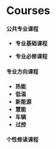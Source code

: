 # Courses
#### 公共专业课程
<!-- - [专业基础课程](public/fundamental.md) -->
- **专业基础课程**
<!-- - [专业必修课程](public/professional.md) -->
- **专业必修课程**
#### 专业方向课程
<!-- - [热能](routes/Thermal.md) -->
<!-- - [低温](routes/Cryogenic.md) -->
<!-- - [新能源](routes/NovelEnergy.md) -->
<!-- - [慧能](routes/SmartEnergy.md) -->
<!-- - [车辆](routes/Vehicles.md) -->
<!-- - [过控](routes/ProcessControl.md) -->
- **热能**
- **低温**
- **新能源**
- **慧能**
- **车辆**
- **过控**
#### 个性修读课程